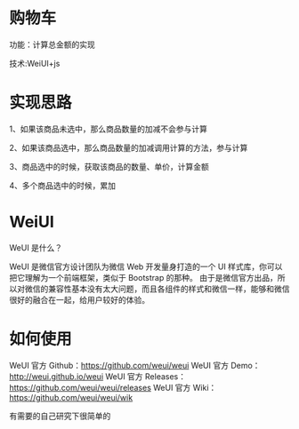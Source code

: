 # 购物车

功能：计算总金额的实现

技术:WeiUI+js

# 实现思路

1、如果该商品未选中，那么商品数量的加减不会参与计算


2、如果该商品选中，那么商品数量的加减调用计算的方法，参与计算


3、商品选中的时候，获取该商品的数量、单价，计算金额

4、多个商品选中的时候，累加

# WeiUI
WeUI 是什么？

WeUI 是微信官方设计团队为微信 Web 开发量身打造的一个 UI 样式库，你可以把它理解为一个前端框架，类似于 Bootstrap 的那种。 由于是微信官方出品，所以对微信的兼容性基本没有太大问题，而且各组件的样式和微信一样，能够和微信很好的融合在一起，给用户较好的体验。

# 如何使用

WeUI 官方 Github：https://github.com/weui/weui
WeUI 官方 Demo：http://weui.github.io/weui
WeUI 官方 Releases：https://github.com/weui/weui/releases
WeUI 官方 Wiki：https://github.com/weui/weui/wik

有需要的自己研究下很简单的
